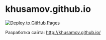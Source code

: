 khusamov.github.io
==================

[![Deploy to GitHub Pages][action-deploy-badge]][action-deploy]

Разработка сайта: http://khusamov.github.io/

[action-deploy-badge]: https://github.com/khusamov/khusamov.github.io/actions/workflows/deploy.yml/badge.svg
[action-deploy]: https://github.com/khusamov/khusamov.github.io/actions/workflows/deploy.yml
